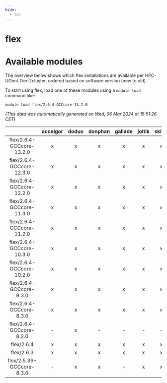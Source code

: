 ```yaml
---
hide:
  - toc
---
```


flex
====

# Available modules


The overview below shows which flex installations are available per HPC-UGent Tier-2cluster, ordered based on software version (new to old).

To start using flex, load one of these modules using a `module load` command like:

```shell
module load flex/2.6.4-GCCcore-13.2.0
```

*(This data was automatically generated on Wed, 06 Mar 2024 at 15:51:26 CET)*  

| |accelgor|doduo|donphan|gallade|joltik|skitty|
| :---: | :---: | :---: | :---: | :---: | :---: | :---: |
|flex/2.6.4-GCCcore-13.2.0|x|x|x|x|x|x|
|flex/2.6.4-GCCcore-12.3.0|x|x|x|x|x|x|
|flex/2.6.4-GCCcore-12.2.0|x|x|x|x|x|x|
|flex/2.6.4-GCCcore-11.3.0|x|x|x|x|x|x|
|flex/2.6.4-GCCcore-11.2.0|x|x|x|x|x|x|
|flex/2.6.4-GCCcore-10.3.0|x|x|x|x|x|x|
|flex/2.6.4-GCCcore-10.2.0|x|x|x|x|x|x|
|flex/2.6.4-GCCcore-9.3.0|x|x|x|x|x|x|
|flex/2.6.4-GCCcore-8.3.0|x|x|x|x|x|x|
|flex/2.6.4-GCCcore-8.2.0|-|x|-|-|-|-|
|flex/2.6.4|x|x|x|x|x|x|
|flex/2.6.3|x|x|x|x|x|x|
|flex/2.5.39-GCCcore-8.3.0|-|x|x|-|x|x|
